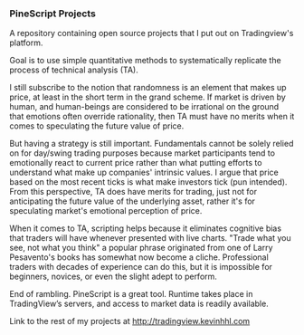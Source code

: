 ### PineScript Projects
A repository containing open source projects that I put out on Tradingview's platform. 

Goal is to use simple quantitative methods to systematically replicate the process of technical analysis (TA). 

I still subscribe to the notion that randomness is an element that makes up price, at least in the short term in the grand scheme. If market is driven by human, and human-beings are considered to be irrational on the ground that emotions often override rationality, then TA must have no merits when it comes to speculating the future value of price.

But having a strategy is still important. Fundamentals cannot be solely relied on for day/swing trading purposes because market participants tend to emotionally react to current price rather than what putting efforts to understand what make up companies' intrinsic values. I argue that price based on the most recent ticks is what make investors tick (pun intended). From this perspective, TA does have merits for trading, just not for anticipating the future value of the underlying asset, rather it's for speculating market's emotional perception of price.

When it comes to TA, scripting helps because it eliminates cognitive bias that traders will have whenever presented with live charts. "Trade what you see, not what you think" a popular phrase originated from one of Larry Pesavento's books has somewhat now become a cliche. Professional traders with decades of experience can do this, but it is impossible for beginners, novices, or even the slight adept to perform.

End of rambling. PineScript is a great tool. Runtime takes place in TradingView’s servers, and access to market data is readily available. 

Link to the rest of my projects at http://tradingview.kevinhhl.com
